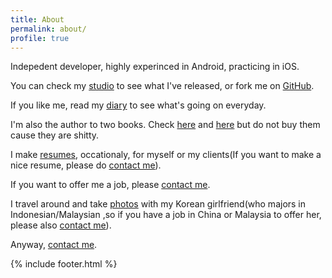```yaml
---
title: About
permalink: about/
profile: true
---
```


Indepedent developer, highly experinced in Android, practicing in iOS. 

You can check my [studio] to see what I've released, or fork me on [GitHub]. 

If you like me, read my [diary] to see what's going on everyday. 

I'm also the author to two books. Check [here](http://item.jd.com/11037613.html) and [here](http://item.jd.com/11544524.html) but do not buy them cause they are shitty. 

I make [resumes], occationaly, for myself or my clients(If you want to make a nice resume, please do [contact me]). 

If you want to offer me a job, please [contact me].

I travel around and take [photos] with my Korean girlfriend(who majors in Indonesian/Malaysian ,so if you have a job in China or Malaysia to offer her, please also [contact me]). 

Anyway, [contact me].

[contact me]: mailto:shinado023@gmail.com
[studio]: http://mocaa.applinzi.com
[GitHub]: http://github.com/shinado
[diary]: http://1.yilaunch.sinaapp.com/diary/diary.php
[resumes]: http://danresume.lofter.com
[photos]: http://danist.lofter.com

{% include footer.html %}